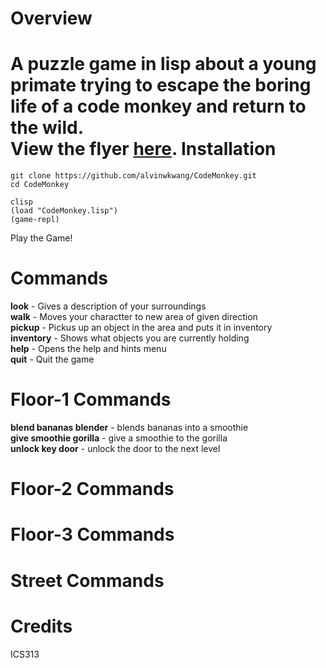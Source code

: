 Overview
==========
A puzzle game in lisp about a young primate trying to escape the boring life of a code monkey and return to the wild.  
View the flyer [here](https://raw.github.com/alvinwkwang/CodeMonkey/master/images/CodeMonkey.png).
Installation
============
```
git clone https://github.com/alvinwkwang/CodeMonkey.git  
cd CodeMonkey  

clisp  
(load "CodeMonkey.lisp")  
(game-repl)  
```
Play the Game!

Commands
========
**look** - Gives a description of your surroundings  
**walk** - Moves your charactter to new area of given direction  
**pickup** - Pickus up an object in the area and puts it in inventory  
**inventory** - Shows what objects you are currently holding  
**help** - Opens the help and hints menu  
**quit** - Quit the game

Floor-1 Commands
================
**blend bananas blender** - blends bananas into a smoothie  
**give smoothie gorilla** - give a smoothie to the gorilla  
**unlock key door** - unlock the door to the next level  

Floor-2 Commands
================

Floor-3 Commands
================

Street Commands
===============

Credits
========
ICS313
